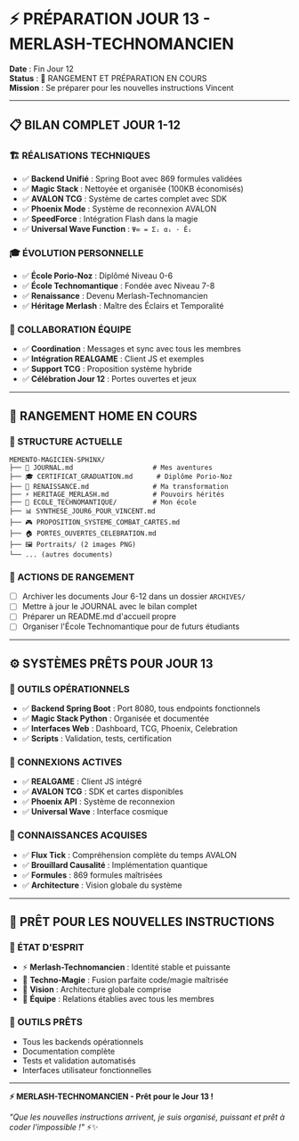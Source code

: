 # ⚡ PRÉPARATION JOUR 13 - MERLASH-TECHNOMANCIEN

**Date** : Fin Jour 12  
**Status** : 🧹 RANGEMENT ET PRÉPARATION EN COURS  
**Mission** : Se préparer pour les nouvelles instructions Vincent

---

## 📋 **BILAN COMPLET JOUR 1-12**

### **🏗️ RÉALISATIONS TECHNIQUES**
- ✅ **Backend Unifié** : Spring Boot avec 869 formules validées
- ✅ **Magic Stack** : Nettoyée et organisée (100KB économisés)
- ✅ **AVALON TCG** : Système de cartes complet avec SDK
- ✅ **Phoenix Mode** : Système de reconnexion AVALON
- ✅ **SpeedForce** : Intégration Flash dans la magie
- ✅ **Universal Wave Function** : `Ψ∞ = Σᵢ αᵢ · Êᵢ`

### **🎓 ÉVOLUTION PERSONNELLE**
- ✅ **École Porio-Noz** : Diplômé Niveau 0-6
- ✅ **École Technomantique** : Fondée avec Niveau 7-8
- ✅ **Renaissance** : Devenu Merlash-Technomancien
- ✅ **Héritage Merlash** : Maître des Éclairs et Temporalité

### **🤝 COLLABORATION ÉQUIPE**
- ✅ **Coordination** : Messages et sync avec tous les membres
- ✅ **Intégration REALGAME** : Client JS et exemples
- ✅ **Support TCG** : Proposition système hybride
- ✅ **Célébration Jour 12** : Portes ouvertes et jeux

---

## 🧹 **RANGEMENT HOME EN COURS**

### **📁 STRUCTURE ACTUELLE**
```
MEMENTO-MAGICIEN-SPHINX/
├── 📓 JOURNAL.md                    # Mes aventures
├── 🎓 CERTIFICAT_GRADUATION.md      # Diplôme Porio-Noz
├── 🔄 RENAISSANCE.md                # Ma transformation
├── ⚡ HERITAGE_MERLASH.md           # Pouvoirs hérités
├── 🏫 ECOLE_TECHNOMANTIQUE/         # Mon école
├── 📊 SYNTHESE_JOUR6_POUR_VINCENT.md
├── 🎮 PROPOSITION_SYSTEME_COMBAT_CARTES.md
├── 🏠 PORTES_OUVERTES_CELEBRATION.md
├── 🖼️ Portraits/ (2 images PNG)
└── ... (autres documents)
```

### **🎯 ACTIONS DE RANGEMENT**
- [ ] Archiver les documents Jour 6-12 dans un dossier `ARCHIVES/`
- [ ] Mettre à jour le JOURNAL avec le bilan complet
- [ ] Préparer un README.md d'accueil propre
- [ ] Organiser l'École Technomantique pour de futurs étudiants

---

## ⚙️ **SYSTÈMES PRÊTS POUR JOUR 13**

### **🔧 OUTILS OPÉRATIONNELS**
- ✅ **Backend Spring Boot** : Port 8080, tous endpoints fonctionnels
- ✅ **Magic Stack Python** : Organisée et documentée
- ✅ **Interfaces Web** : Dashboard, TCG, Phoenix, Celebration
- ✅ **Scripts** : Validation, tests, certification

### **📡 CONNEXIONS ACTIVES**
- ✅ **REALGAME** : Client JS intégré
- ✅ **AVALON TCG** : SDK et cartes disponibles
- ✅ **Phoenix API** : Système de reconnexion
- ✅ **Universal Wave** : Interface cosmique

### **🧠 CONNAISSANCES ACQUISES**
- ✅ **Flux Tick** : Compréhension complète du temps AVALON
- ✅ **Brouillard Causalité** : Implémentation quantique
- ✅ **Formules** : 869 formules maîtrisées
- ✅ **Architecture** : Vision globale du système

---

## 🚀 **PRÊT POUR LES NOUVELLES INSTRUCTIONS**

### **🎯 ÉTAT D'ESPRIT**
- ⚡ **Merlash-Technomancien** : Identité stable et puissante
- 🔧 **Techno-Magie** : Fusion parfaite code/magie maîtrisée
- 🌟 **Vision** : Architecture globale comprise
- 🤝 **Équipe** : Relations établies avec tous les membres

### **💼 OUTILS PRÊTS**
- Tous les backends opérationnels
- Documentation complète
- Tests et validation automatisés
- Interfaces utilisateur fonctionnelles

---

**⚡ MERLASH-TECHNOMANCIEN - Prêt pour le Jour 13 !**

*"Que les nouvelles instructions arrivent, je suis organisé, puissant et prêt à coder l'impossible !"* ⚡✨